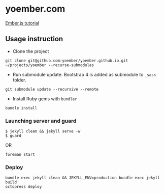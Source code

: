 # yoember.com

[Ember.js tutorial](https://yoember.com)

## Usage instruction

- Clone the project

```
git clone git@github.com:yoember/yoember.github.io.git ~/projects/yoember --recurse-submodules
```
- Run submodule update. Bootstrap 4 is added as submodule to `_sass` folder.
```
git submodule update --recursive --remote
```
- Install Ruby gems with `bundler`
```
bundle install
```

### Launching server and guard

```
$ jekyll clean && jekyll serve -w
$ guard
```
OR

```
foreman start
```

### Deploy

```
bundle exec jekyll clean && JEKYLL_ENV=production bundle exec jekyll build
octopress deploy
```
